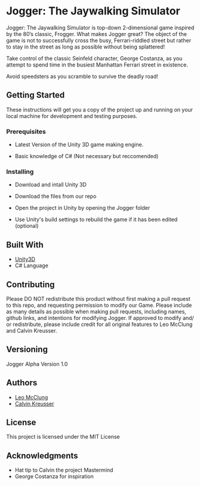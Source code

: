 # Jogger: The Jaywalking Simulator

Jogger: The Jaywalking Simulator is top-down 2-dimensional game inspired by the 80’s classic, Frogger. What makes Jogger great? The object of the game is not to successfully cross the busy, Ferrari-riddled street but rather to stay in the street as long as possible without being splattered!

Take control of the classic Seinfeld character, George Costanza, as you attempt to spend time in the busiest Manhattan Ferrari street in existence. 

Avoid speedsters as you scramble to survive the deadly road!

## Getting Started

These instructions will get you a copy of the project up and running on your local machine for development and testing purposes.

### Prerequisites

- Latest Version of the Unity 3D game making engine.

- Basic knowledge of C# (Not necessary but reccomended)

### Installing

- Download and intall Unity 3D

- Download the files from our repo

- Open the project in Unity by opening the Jogger folder

- Use Unity's build settings to rebuild the game if it has been edited (optional)

## Built With

* [Unity3D](https://unity3d.com/)
* C# Language

## Contributing

Please DO NOT redistribute this product without first making a pull request to this repo, and requesting permission to modify our Game. Please include as many details as possible when making pull requests, including names, github links, and intentions for modifying Jogger. If approved to modify and/ or redistribute, please include credit for all original features to Leo McClung and Calvin Kreusser. 

## Versioning

Jogger Alpha Version 1.0

## Authors
 * [Leo McClung](https://github.com/xaishinn)
 * [Calvin Kreusser](https://github.com/ckreusser)

## License

This project is licensed under the MIT License

## Acknowledgments

* Hat tip to Calvin the project Mastermind
* George Costanza for inspiration


